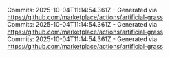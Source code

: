 Commits: 2025-10-04T11:14:54.361Z - Generated via https://github.com/marketplace/actions/artificial-grass
<br>
Commits: 2025-10-04T11:14:54.361Z - Generated via https://github.com/marketplace/actions/artificial-grass
<br>
Commits: 2025-10-04T11:14:54.361Z - Generated via https://github.com/marketplace/actions/artificial-grass
<br>
